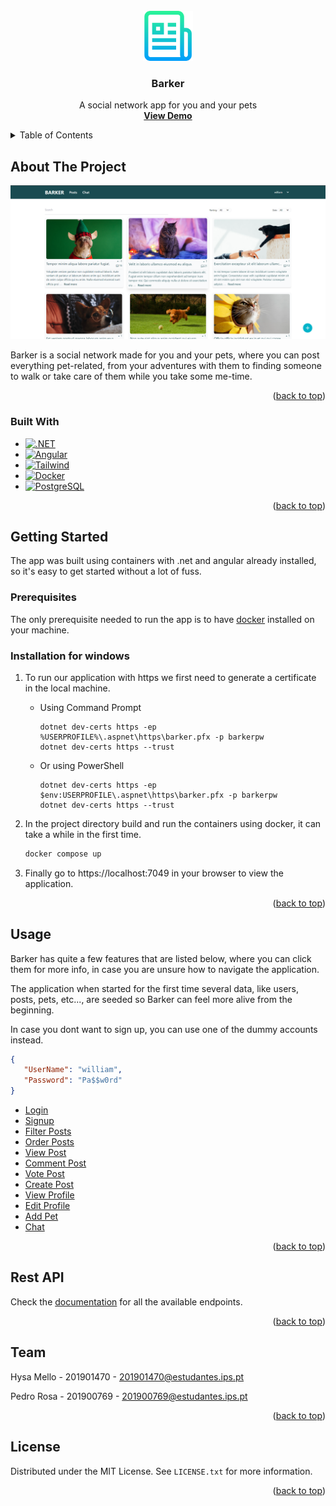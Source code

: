 <!-- PROJECT LOGO -->
<br />
<div align="center">
  <a href="https://github.com/github_username/repo_name">
    <img src="Documentation/images/logo.png" alt="Logo" width="80" height="80">
  </a>

<h3 align="center">Barker</h3>

  <p align="center">
    A social network app for you and your pets
    <br />
    <a href="https://github.com/github_username/repo_name"><strong>View Demo</strong></a>
</p>
</div>



<!-- TABLE OF CONTENTS -->
<details>
  <summary>Table of Contents</summary>
  <ol>
    <li>
      <a href="#about-the-project">About The Project</a>
      <ul>
        <li><a href="#built-with">Built With</a></li>
      </ul>
    </li>
    <li>
      <a href="#getting-started">Getting Started</a>
      <ul>
        <li><a href="#prerequisites">Prerequisites</a></li>
        <li><a href="#installation">Installation</a></li>
      </ul>
    </li>
    <li><a href="#usage">Usage</a></li>
    <li><a href="#rest-api">Rest API</a></li>
    <li><a href="#team">Team</a></li>
    <li><a href="#license">License</a></li>

  </ol>
</details>



<!-- ABOUT THE PROJECT -->
## About The Project

[![Product Name Screen Shot][product-screenshot]](https://example.com)

Barker is a social network made for you and your pets, where you can post everything pet-related, from your adventures with them to finding someone to walk or take care of them while you take some me-time.
<p align="right">(<a href="#readme-top">back to top</a>)</p>



### Built With

* [![.NET][.NET]][.NET-url]
* [![Angular][Angular]][Angular-url]
* [![Tailwind][Tailwind]][Tailwind-url]
* [![Docker][Docker]][Docker-url]
* [![PostgreSQL][PostgreSQL]][PostgreSQL-url]

<p align="right">(<a href="#readme-top">back to top</a>)</p>



<!-- GETTING STARTED -->
## Getting Started

The app was built using containers with .net and angular already installed, so it's easy to get started without a lot of fuss.
### Prerequisites

The only prerequisite needed to run the app is to have [docker](https://www.docker.com/products/docker-desktop/) installed on your machine.

### Installation for windows

1. To run our application with https we first need to generate a certificate in the local machine.
    * Using Command Prompt

       ```shell
       dotnet dev-certs https -ep %USERPROFILE%\.aspnet\https\barker.pfx -p barkerpw
       dotnet dev-certs https --trust
       ```
    * Or using PowerShell

      ```shell
      dotnet dev-certs https -ep $env:USERPROFILE\.aspnet\https\barker.pfx -p barkerpw
      dotnet dev-certs https --trust
      ```
2. In the project directory build and run the containers using docker, it can take a while in the first time.
   ```sh
   docker compose up
   ```
3. Finally go to https://localhost:7049 in your browser to view the application.

<p align="right">(<a href="#readme-top">back to top</a>)</p>



<!-- USAGE EXAMPLES -->
## Usage

Barker has quite a few features that are listed below, where you can click them for more info, in case you are unsure how to navigate the application.

The application when started for the first time several data, like users, posts, pets, etc..., are seeded so Barker can feel more alive from the beginning.

In case you dont want to sign up, you can use one of the dummy accounts instead.

````json
{
   "UserName": "william",
   "Password": "Pa$$w0rd"
}
````

* [Login](Documentation/Usage/login.md)
* [Signup](Documentation/Usage/signup.md)
* [Filter Posts](Documentation/Usage/filter-posts.md)
* [Order Posts](Documentation/Usage/order-posts.md)
* [View Post](Documentation/Usage/view-post.md)
* [Comment Post](Documentation/Usage/comment-post.md)
* [Vote Post](Documentation/Usage/vote-post.md)
* [Create Post](Documentation/Usage/create-post.md)
* [View Profile](Documentation/Usage/view-profile.md)
* [Edit Profile](Documentation/Usage/edit-profile.md)
* [Add Pet](Documentation/Usage/add-pet.md)
* [Chat](Documentation/Usage/chat.md)

<p align="right">(<a href="#readme-top">back to top</a>)</p>

<!-- Rest API -->
## Rest API

Check the [documentation](Documentation/API/index.md) for all the available endpoints.

<p align="right">(<a href="#readme-top">back to top</a>)</p>



<!-- Team -->
## Team

Hysa Mello - 201901470 - 201901470@estudantes.ips.pt

Pedro Rosa - 201900769 - 201900769@estudantes.ips.pt

<p align="right">(<a href="#readme-top">back to top</a>)</p>



<!-- LICENSE -->
## License

Distributed under the MIT License. See `LICENSE.txt` for more information.

<p align="right">(<a href="#readme-top">back to top</a>)</p>



<!-- MARKDOWN LINKS & IMAGES -->
<!-- https://www.markdownguide.org/basic-syntax/#reference-style-links -->
[IPS-shield]: https://img.shields.io/badge/-LinkedIn-black.svg?style=for-the-badge&logo=linkedin&colorB=555
[IPS-url]: https://linkedin.com/in/linkedin_username
[product-screenshot]: Documentation/images/homepage.png
[.NET]: https://img.shields.io/badge/.NET-5C2D91?style=for-the-badge&logo=.net&logoColor=white
[.NET-url]: https://dotnet.microsoft.com/en-us/
[Tailwind]: https://img.shields.io/badge/Tailwind_CSS-38B2AC?style=for-the-badge&logo=tailwind-css&logoColor=white
[Tailwind-url]: https://tailwindcss.com/
[Docker]: https://img.shields.io/badge/docker-%230db7ed.svg?style=for-the-badge&logo=docker&logoColor=white
[Docker-url]: https://www.docker.com/
[Angular]: https://img.shields.io/badge/Angular-DD0031?style=for-the-badge&logo=angular&logoColor=white
[Angular-url]: https://angular.io/
[PostgreSQL]: https://img.shields.io/badge/PostgreSQL-316192?style=for-the-badge&logo=postgresql&logoColor=white
[PostgreSQL-url]: https://www.postgresql.org/
